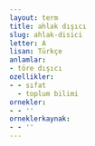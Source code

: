 ```yaml
---
layout: term
title: ahlak dışıcı
slug: ahlak-disici
letter: A
lisan: Türkçe
anlamlar:
- töre dışıcı
ozellikler:
- - sıfat
  - toplum bilimi
ornekler:
- - ''
orneklerkaynak:
- - ''
---
```

